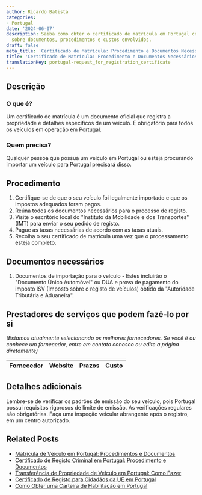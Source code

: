 ```yaml
---
author: Ricardo Batista
categories:
- Portugal
date: '2024-06-07'
description: Saiba como obter o certificado de matrícula em Portugal com o guia detalhado
  sobre documentos, procedimentos e custos envolvidos.
draft: false
meta_title: 'Certificado de Matrícula: Procedimento e Documentos Necessários'
title: 'Certificado de Matrícula: Procedimento e Documentos Necessários'
translationKey: portugal-request_for_registration_certificate
---
```



## Descrição
### O que é?
Um certificado de matrícula é um documento oficial que registra a propriedade e detalhes específicos de um veículo. É obrigatório para todos os veículos em operação em Portugal.
### Quem precisa?
Qualquer pessoa que possua um veículo em Portugal ou esteja procurando importar um veículo para Portugal precisará disso.

## Procedimento
1. Certifique-se de que o seu veículo foi legalmente importado e que os impostos adequados foram pagos.
2. Reúna todos os documentos necessários para o processo de registo.
3. Visite o escritório local do "Instituto da Mobilidade e dos Transportes" (IMT) para enviar o seu pedido de registo.
4. Pague as taxas necessárias de acordo com as taxas atuais.
5. Recolha o seu certificado de matrícula uma vez que o processamento esteja completo.

## Documentos necessários
1. Documentos de importação para o veículo - Estes incluirão o "Documento Único Automóvel" ou DUA e prova de pagamento do imposto ISV (Imposto sobre o registo de veículos) obtido da "Autoridade Tributária e Aduaneira".

## Prestadores de serviços que podem fazê-lo por si
_(Estamos atualmente selecionando os melhores fornecedores. Se você é ou conhece um fornecedor, entre em contato conosco ou edite a página diretamente)_

| Fornecedor      |     Website     |     Prazos       |       Custo      |
| :-------------: | :-------------: |  :-------------: | :-------------: |

## Detalhes adicionais
Lembre-se de verificar os padrões de emissão do seu veículo, pois Portugal possui requisitos rigorosos de limite de emissão. As verificações regulares são obrigatórias. Faça uma inspeção veicular abrangente após o registro, em um centro autorizado.
## Related Posts

- [Matrícula de Veículo em Portugal: Procedimentos e Documentos](https://tramitit.com/pt/guides/portugal/pedido_de_registo_de_automovel/)
- [Certificado de Registo Criminal em Portugal: Procedimento e Documentos](https://tramitit.com/pt/guides/portugal/pedido_de_certificado_de_registo_criminal/)
- [Transferência de Propriedade de Veículo em Portugal: Como Fazer](https://tramitit.com/pt/guides/portugal/alteracao_de_propriedade_de_automovel/)
- [Certificado de Registo para Cidadãos da UE em Portugal](https://tramitit.com/pt/guides/portugal/pedido_de_certificado_de_registo_de_cidadao_da_uniao_europeia/)
- [Como Obter uma Carteira de Habilitação em Portugal](https://tramitit.com/pt/guides/portugal/pedido_de_carta_de_conducao/)